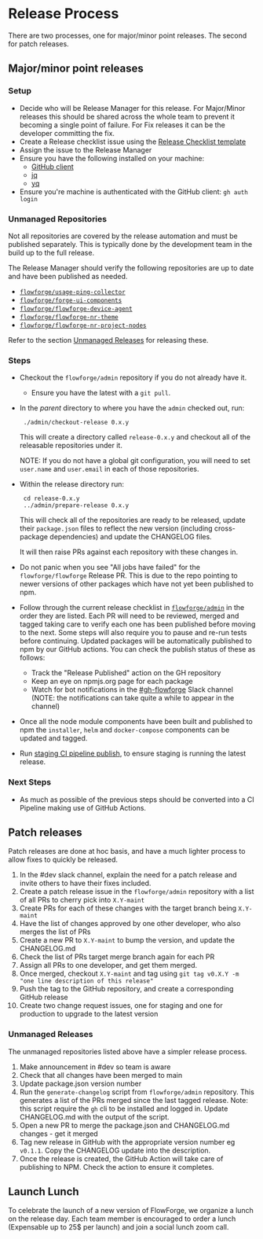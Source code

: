 # Release Process

There are two processes, one for major/minor point releases. The second for patch
releases.

## Major/minor point releases

### Setup

 - Decide who will be Release Manager for this release. For Major/Minor releases this should be shared across the whole team to prevent it becoming a single point of failure. For Fix releases it can be the developer committing the fix.
 - Create a Release checklist issue using the [Release Checklist template](https://github.com/flowforge/admin/issues/new?assignees=&labels=&template=release.md&title=Release%3A)
 - Assign the issue to the Release Manager
 - Ensure you have the following installed on your machine:
    - [GitHub client](https://github.com/cli/cli)
    - [jq](https://stedolan.github.io/jq/download/)
    - [yq](https://mikefarah.gitbook.io/yq/#install)
 - Ensure you're machine is authenticated with the GitHub client: `gh auth login`


### Unmanaged Repositories

Not all repositories are covered by the release automation and must be published
separately. This is typically done by the development team in the build up to the
full release.

The Release Manager should verify the following repositories are up to date and
have been published as needed.

 - [`flowforge/usage-ping-collector`](https://github.com/flowforge/usage-ping-collector)
 - [`flowforge/forge-ui-components`](https://github.com/flowforge/forge-ui-components)
 - [`flowforge/flowforge-device-agent`](https://github.com/flowforge/flowforge-device-agent)
 - [`flowforge/flowforge-nr-theme`](https://github.com/flowforge/flowforge-nr-theme)
 - [`flowforge/flowforge-nr-project-nodes`](https://github.com/flowforge/flowforge-nr-project-nodes)

Refer to the section [Unmanaged Releases](#unmanaged-releases) for releasing these.

### Steps

 - Checkout the `flowforge/admin` repository if you do not already have it.
    - Ensure you have the latest with a `git pull`.
 - In the *parent* directory to where you have the `admin` checked out, run:
   
        ./admin/checkout-release 0.x.y
   
   This will create a directory called `release-0.x.y` and checkout all of the releasable
   repositories under it.

   NOTE: If you do not have a global git configuration, you will need to set `user.name` and `user.email`
   in each of those repositories.

 - Within the release directory run:
   
        cd release-0.x.y
        ../admin/prepare-release 0.x.y
   
   This will check all of the repositories are ready to be released, update
   their `package.json` files to reflect the new version (including cross-package
   dependencies) and update the CHANGELOG files.

   It will then raise PRs against each repository with these changes in.
- Do not panic when you see "All jobs have failed" for the `flowforge/flowforge` Release PR. 
      This is due to the repo pointing to newer versions of other packages which have not yet been published to npm.

 - Follow through the current release checklist in [`flowforge/admin`](https://github.com/flowforge/admin/issues) in the order they are listed.
   Each PR will need to be reviewed, merged and tagged taking care to verify each one has been published before moving to the next.
   Some steps will also require you to pause and re-run tests before continuing.
   Updated packages will be automatically published to npm by our GitHub actions.  You can check the publish status of these as follows:
    - Track the "Release Published" action on the GH repository
    - Keep an eye on npmjs.org page for each package
    - Watch for bot notifications in the [#gh-flowforge](https://flowforgeworkspace.slack.com/archives/C02UR3MBA1J) Slack channel (NOTE: the notifications can take quite a while to appear in the channel)
 - Once all the node module components have been built and published to npm the `installer`, `helm` and `docker-compose` components can be updated and tagged.
 - Run [staging CI pipeline publish](https://github.com/flowforge/CloudProject/actions/workflows/build-kube.yml), to ensure staging is running the latest release.

### Next Steps

 - As much as possible of the previous steps should be converted into a CI Pipeline making use of GitHub Actions.

## Patch releases

Patch releases are done at hoc basis, and have a much lighter process to allow
fixes to quickly be released.

1. In the #dev slack channel, explain the need for a patch release and invite others
to have their fixes included.
1. Create a patch release issue in the `flowforge/admin` repository with a list of all PRs
to cherry pick into `X.Y-maint`
1. Create PRs for each of these changes with the target branch being `X.Y-maint`
1. Have the list of changes approved by one other developer, who also merges the list of PRs
1. Create a new PR to `X.Y-maint` to bump the version, and update the CHANGELOG.md
1. Check the list of PRs target merge branch again for each PR
1. Assign all PRs to one developer, and get them merged.
1. Once merged, checkout `X.Y-maint` and tag using `git tag v0.X.Y -m "one line description of this release"`
1. Push the tag to the GitHub repository, and create a corresponding GitHub release
1. Create two change request issues, one for staging and one for production to upgrade to the latest version

### Unmanaged Releases

The unmanaged repositories listed above have a simpler release process.

1. Make announcement in #dev so team is aware
1. Check that all changes have been merged to main
1. Update package.json version number
1. Run the `generate-changelog` script from `flowforge/admin` repository. This
   generates a list of the PRs merged since the last tagged release. Note: this
   script require the `gh` cli to be installed and logged in.
   Update CHANGELOG.md with the output of the script.
1. Open a new PR to merge the package.json and CHANGELOG.md changes - get it merged
1. Tag new release in GitHub with the appropriate version number eg `v0.1.1`. Copy the CHANGELOG update into the description.
1. Once the release is created, the GitHub Action will take care of publishing to NPM. Check the action to ensure it completes.

## Launch Lunch

To celebrate the launch of a new version of FlowForge, we organize a lunch on
the release day. Each team member is encouraged to order a lunch (Expensable up
to 25$ per launch) and join a social lunch zoom call.

